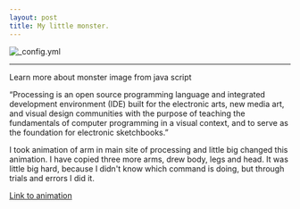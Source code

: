 ```yaml
---
layout: post
title: My little monster.
---
```



![_config.yml](http://cliparts.co/cliparts/Lid/jLa/LidjLa8zT.png)

____________________________________________________________________________________________________________________________

Learn more about monster image from java script

“Processing is an open source programming language and integrated development environment (IDE) built for the electronic arts, new media art, and visual design communities with the purpose of teaching the fundamentals of computer programming in a visual context, and to serve as the foundation for electronic sketchbooks.” 

I took animation of arm in main site of processing and little big changed this animation.
I have copied three more arms, drew body, legs and head.
It was little big hard, because I didn't know which command is doing, but through trials and errors I did it.

[Link to animation](http://Mirasio.github.io/monster/)
